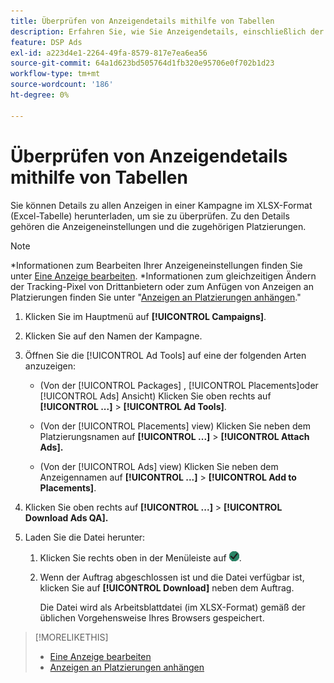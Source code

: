 ```yaml
---
title: Überprüfen von Anzeigendetails mithilfe von Tabellen
description: Erfahren Sie, wie Sie Anzeigendetails, einschließlich der Anzeigeneinstellungen und der zugehörigen Platzierungen, mithilfe von Tabellen überprüfen können.
feature: DSP Ads
exl-id: a223d4e1-2264-49fa-8579-817e7ea6ea56
source-git-commit: 64a1d623bd505764d1fb320e95706e0f702b1d23
workflow-type: tm+mt
source-wordcount: '186'
ht-degree: 0%

---
```


# Überprüfen von Anzeigendetails mithilfe von Tabellen

Sie können Details zu allen Anzeigen in einer Kampagne im XLSX-Format (Excel-Tabelle) herunterladen, um sie zu überprüfen. Zu den Details gehören die Anzeigeneinstellungen und die zugehörigen Platzierungen.<!-- Do these include all ads in the campaign, only active ads in live or pending campaigns, or what? -->

>[!NOTE]
>
>*Informationen zum Bearbeiten Ihrer Anzeigeneinstellungen finden Sie unter [Eine Anzeige bearbeiten](/help/dsp/campaign-management/ads/ad-edit.md).
>*Informationen zum gleichzeitigen Ändern der Tracking-Pixel von Drittanbietern oder zum Anfügen von Anzeigen an Platzierungen finden Sie unter &quot;[Anzeigen an Platzierungen anhängen](/help/dsp/campaign-management/ads/ad-attach-to-placement.md).&quot;

1. Klicken Sie im Hauptmenü auf **[!UICONTROL Campaigns]**.

1. Klicken Sie auf den Namen der Kampagne.

1. Öffnen Sie die [!UICONTROL Ad Tools] auf eine der folgenden Arten anzuzeigen:

   * (Von der [!UICONTROL Packages] , [!UICONTROL Placements]oder [!UICONTROL Ads] Ansicht) Klicken Sie oben rechts auf **[!UICONTROL ...]** > **[!UICONTROL Ad Tools]**.

   * (Von der [!UICONTROL Placements] view) Klicken Sie neben dem Platzierungsnamen auf **[!UICONTROL ...]** > **[!UICONTROL Attach Ads].**

   * (Von der [!UICONTROL Ads] view) Klicken Sie neben dem Anzeigennamen auf  **[!UICONTROL ...]** > **[!UICONTROL Add to Placements]**.

1. Klicken Sie oben rechts auf **[!UICONTROL ...]** > **[!UICONTROL Download Ads QA].**

1. Laden Sie die Datei herunter:

   1. Klicken Sie rechts oben in der Menüleiste auf ![Aufträge](/help/dsp/assets/downloads.png).

   1. Wenn der Auftrag abgeschlossen ist und die Datei verfügbar ist, klicken Sie auf **[!UICONTROL Download]** neben dem Auftrag.

      Die Datei wird als Arbeitsblattdatei (im XLSX-Format) gemäß der üblichen Vorgehensweise Ihres Browsers gespeichert.

>[!MORELIKETHIS]
>
>* [Eine Anzeige bearbeiten](/help/dsp/campaign-management/ads/ad-edit.md)
>* [Anzeigen an Platzierungen anhängen](/help/dsp/campaign-management/ads/ad-attach-to-placement.md)
